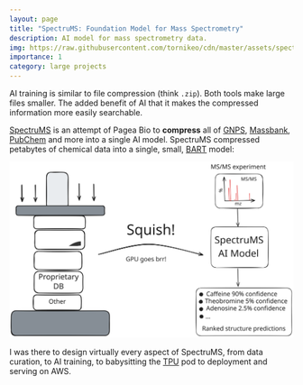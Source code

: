 ```yaml
---
layout: page
title: "SpectruMS: Foundation Model for Mass Spectrometry"
description: AI model for mass spectrometry data.
img: https://raw.githubusercontent.com/tornikeo/cdn/master/assets/spectrums/spectrums-thumb.svg
importance: 1
category: large projects
---
```


AI training is similar to file compression (think `.zip`). Both tools make large files smaller. The added benefit of AI that it makes the compressed information more easily searchable.

[SpectruMS](https://github.com/tornikeo/cdn/raw/master/assets/spectrums/iccs_presentation.pdf) is an attempt of Pagea Bio to **compress** all of [GNPS](https://gnps.ucsd.edu/), [Massbank](https://massbank.eu/), [PubChem](https://pubchem.ncbi.nlm.nih.gov/) and more into a single AI model. SpectruMS compressed petabytes of chemical data into a single, small, [BART](https://huggingface.co/docs/transformers/en/model_doc/bart) model:

![](https://raw.githubusercontent.com/tornikeo/cdn/master/assets/spectrums/spectrums-squish.svg)

I was there to design virtually every aspect of SpectruMS, from data curation, to AI training, to babysitting the [TPU](https://en.wikipedia.org/wiki/Tensor_Processing_Unit) pod to deployment and serving on AWS. 






